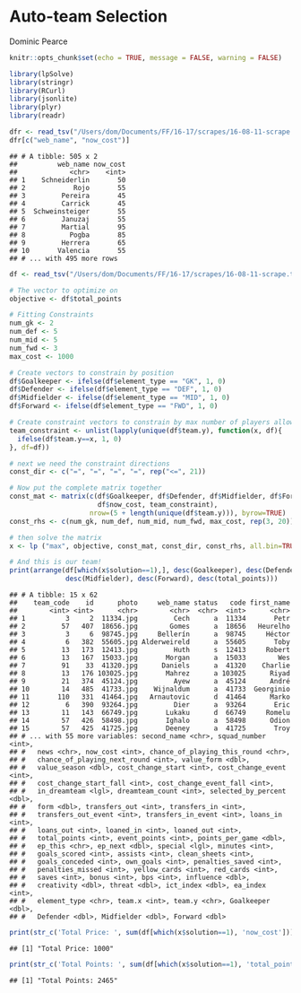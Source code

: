 Auto-team Selection
================
Dominic Pearce

``` r
knitr::opts_chunk$set(echo = TRUE, message = FALSE, warning = FALSE)
```

``` r
library(lpSolve)
library(stringr)
library(RCurl)
library(jsonlite)
library(plyr)
library(readr)
```

``` r
dfr <- read_tsv("/Users/dom/Documents/FF/16-17/scrapes/16-08-11-scrape.txt")
dfr[c("web_name", "now_cost")]
```

    ## # A tibble: 505 x 2
    ##          web_name now_cost
    ##             <chr>    <int>
    ## 1    Schneiderlin       50
    ## 2            Rojo       55
    ## 3         Pereira       45
    ## 4         Carrick       45
    ## 5  Schweinsteiger       55
    ## 6         Januzaj       55
    ## 7         Martial       95
    ## 8           Pogba       85
    ## 9         Herrera       65
    ## 10       Valencia       55
    ## # ... with 495 more rows

``` r
df <- read_tsv("/Users/dom/Documents/FF/16-17/scrapes/16-08-11-scrape.txt")
```

``` r
# The vector to optimize on
objective <- df$total_points

# Fitting Constraints
num_gk <- 2
num_def <- 5
num_mid <- 5
num_fwd <- 3
max_cost <- 1000
```

``` r
# Create vectors to constrain by position
df$Goalkeeper <- ifelse(df$element_type == "GK", 1, 0)
df$Defender <- ifelse(df$element_type == "DEF", 1, 0)
df$Midfielder <- ifelse(df$element_type == "MID", 1, 0)
df$Forward <- ifelse(df$element_type == "FWD", 1, 0)

# Create constraint vectors to constrain by max number of players allowed per team
team_constraint <- unlist(lapply(unique(df$team.y), function(x, df){
  ifelse(df$team.y==x, 1, 0)
}, df=df))

# next we need the constraint directions
const_dir <- c("=", "=", "=", "=", rep("<=", 21))
```

``` r
# Now put the complete matrix together
const_mat <- matrix(c(df$Goalkeeper, df$Defender, df$Midfielder, df$Forward,
                      df$now_cost, team_constraint),
                    nrow=(5 + length(unique(df$team.y))), byrow=TRUE)
const_rhs <- c(num_gk, num_def, num_mid, num_fwd, max_cost, rep(3, 20))
```

``` r
# then solve the matrix
x <- lp ("max", objective, const_mat, const_dir, const_rhs, all.bin=TRUE, all.int=TRUE)
```

``` r
# And this is our team!
print(arrange(df[which(x$solution==1),], desc(Goalkeeper), desc(Defender),
              desc(Midfielder), desc(Forward), desc(total_points)))
```

    ## # A tibble: 15 x 62
    ##    team_code    id      photo     web_name status   code first_name
    ##        <int> <int>      <chr>        <chr>  <chr>  <int>      <chr>
    ## 1          3     2  11334.jpg         Cech      a  11334       Petr
    ## 2         57   407  18656.jpg        Gomes      a  18656   Heurelho
    ## 3          3     6  98745.jpg     Bellerín      a  98745     Héctor
    ## 4          6   382  55605.jpg Alderweireld      a  55605       Toby
    ## 5         13   173  12413.jpg         Huth      s  12413     Robert
    ## 6         13   167  15033.jpg       Morgan      a  15033        Wes
    ## 7         91    33  41320.jpg      Daniels      a  41320    Charlie
    ## 8         13   176 103025.jpg       Mahrez      a 103025      Riyad
    ## 9         21   374  45124.jpg         Ayew      a  45124      André
    ## 10        14   485  41733.jpg    Wijnaldum      a  41733  Georginio
    ## 11       110   331  41464.jpg   Arnautovic      d  41464      Marko
    ## 12         6   390  93264.jpg         Dier      a  93264       Eric
    ## 13        11   143  66749.jpg       Lukaku      d  66749     Romelu
    ## 14        57   426  58498.jpg       Ighalo      a  58498      Odion
    ## 15        57   425  41725.jpg       Deeney      a  41725       Troy
    ## # ... with 55 more variables: second_name <chr>, squad_number <int>,
    ## #   news <chr>, now_cost <int>, chance_of_playing_this_round <chr>,
    ## #   chance_of_playing_next_round <int>, value_form <dbl>,
    ## #   value_season <dbl>, cost_change_start <int>, cost_change_event <int>,
    ## #   cost_change_start_fall <int>, cost_change_event_fall <int>,
    ## #   in_dreamteam <lgl>, dreamteam_count <int>, selected_by_percent <dbl>,
    ## #   form <dbl>, transfers_out <int>, transfers_in <int>,
    ## #   transfers_out_event <int>, transfers_in_event <int>, loans_in <int>,
    ## #   loans_out <int>, loaned_in <int>, loaned_out <int>,
    ## #   total_points <int>, event_points <int>, points_per_game <dbl>,
    ## #   ep_this <chr>, ep_next <dbl>, special <lgl>, minutes <int>,
    ## #   goals_scored <int>, assists <int>, clean_sheets <int>,
    ## #   goals_conceded <int>, own_goals <int>, penalties_saved <int>,
    ## #   penalties_missed <int>, yellow_cards <int>, red_cards <int>,
    ## #   saves <int>, bonus <int>, bps <int>, influence <dbl>,
    ## #   creativity <dbl>, threat <dbl>, ict_index <dbl>, ea_index <int>,
    ## #   element_type <chr>, team.x <int>, team.y <chr>, Goalkeeper <dbl>,
    ## #   Defender <dbl>, Midfielder <dbl>, Forward <dbl>

``` r
print(str_c('Total Price: ', sum(df[which(x$solution==1), 'now_cost'])))
```

    ## [1] "Total Price: 1000"

``` r
print(str_c('Total Points: ', sum(df[which(x$solution==1), 'total_points'])))
```

    ## [1] "Total Points: 2465"
